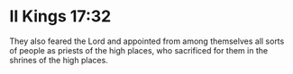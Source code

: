 # II Kings 17:32

They also feared the Lord and appointed from among themselves all sorts of people as priests of the high places, who sacrificed for them in the shrines of the high places.
